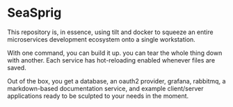 # SeaSprig

This repository is, in essence, using tilt and docker to squeeze an entire microservices development ecosystem onto a single workstation.

With one command, you can build it up. you can tear the whole thing down with another. Each service has hot-reloading enabled whenever files are saved.

Out of the box, you get a database, an oauth2 provider, grafana, rabbitmq, a markdown-based documentation service, and example client/server applications ready to be sculpted to your needs in the moment.